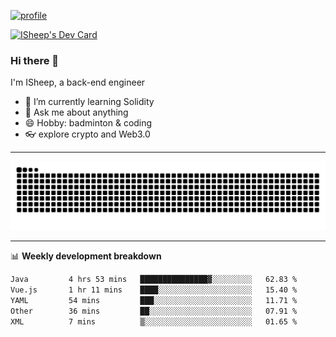 [![profile](https://user-images.githubusercontent.com/54968314/208005045-e4b42f3b-833d-4242-bfcc-e764865553a2.svg)](https://www.calligrapher.ai/)

<a href="https://app.daily.dev/linziyang1106"><img src="https://api.daily.dev/devcards/v2/i4Spwx5Skx5FpTqWcwoit.png?r=kgx&type=wide" width="652" alt="ISheep's Dev Card"/></a>

### Hi there 🐏

I'm ISheep, a back-end engineer

- 🔭 I’m currently learning Solidity
- 💬 Ask me about anything
- 😄 Hobby: badminton & coding
- 👓 explore crypto and Web3.0

-------

![](https://raw.githubusercontent.com/ISheepp/ISheepp/output/github-contribution-grid-snake.svg)

-------

📊 **Weekly development breakdown**
<!--START_SECTION:waka-->

```txt
Java         4 hrs 53 mins   ███████████████▓░░░░░░░░░   62.83 %
Vue.js       1 hr 11 mins    ████░░░░░░░░░░░░░░░░░░░░░   15.40 %
YAML         54 mins         ███░░░░░░░░░░░░░░░░░░░░░░   11.71 %
Other        36 mins         ██░░░░░░░░░░░░░░░░░░░░░░░   07.91 %
XML          7 mins          ▒░░░░░░░░░░░░░░░░░░░░░░░░   01.65 %
```

<!--END_SECTION:waka-->

